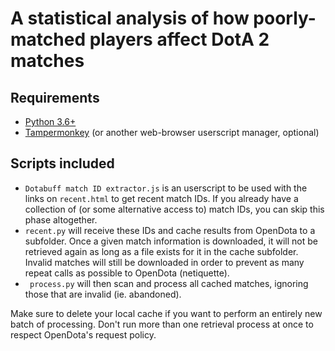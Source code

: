 # A statistical analysis of how poorly-matched players affect DotA 2 matches

## Requirements

* [Python 3.6+](https://www.python.org)
* [Tampermonkey](https://tampermonkey.net/) (or another web-browser userscript manager, optional)


## Scripts included

* `Dotabuff match ID extractor.js` is an userscript to be used with the links on `recent.html` to get recent match IDs. If you already have a collection of (or some alternative access to) match IDs, you can skip this phase altogether.
* `recent.py` will receive these IDs and cache results from OpenDota to a subfolder. Once a given match information is downloaded, it will not be retrieved again as long as a file exists for it in the cache subfolder. Invalid matches will still be downloaded in order to prevent as many repeat calls as possible to OpenDota (netiquette).
* ` process.py` will then scan and process all cached matches, ignoring those that are invalid (ie. abandoned).

Make sure to delete your local cache if you want to perform an entirely new batch of processing. Don't run more than one retrieval process at once to respect OpenDota's request policy.
